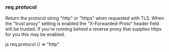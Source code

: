 <h3 id='req.protocol'>req.protocol</h3>

Return the protocol string "http" or "https"
when requested with TLS. When the "trust proxy" 
setting is enabled the "X-Forwarded-Proto" header
field will be trusted. If you're running behind
a reverse proxy that supplies https for you this
may be enabled.

js
req.protocol
// => "http"
~~~
